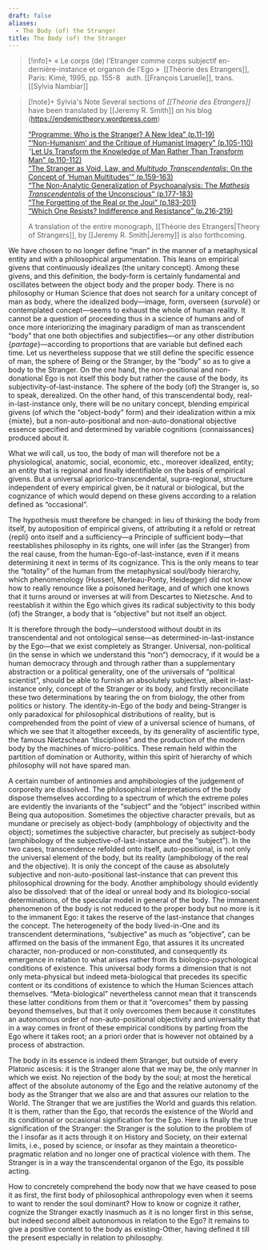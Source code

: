 ```yaml
---
draft: false
aliases:
  - The Body (of) the Stranger
title: The Body (of) the Stranger
---
```


>[!info]+
>« Le corps (de) l'Etranger comme corps subjectif en-dernière-ins­tance et organon de l'Ego »
> [[Théorie des Etrangers]], Paris: Kimé, 1995, pp. 155-8
> 
>auth. [[François Laruelle]], trans. [[Sylvia Nambiar]]

>[!note]+ Sylvia's Note
>Several sections of _[[Théorie des Etrangers]]_ have been translated by [[Jeremy R. Smith]] on his blog (https://endemictheory.wordpress.com)
>	
>[“Programme: Who is the Stranger? A New Idea” (p.11-19)](https://endemictheory.wordpress.com/2021/05/16/translation-of-francois-laruelle-who-is-the-stranger-a-new-idea-from-theorie-des-etrangers-1995/)  
>[“‘Non-Humanism’ and the Critique of Humanist Imagery” (p.105-110)](https://endemictheory.wordpress.com/2021/01/10/translation-of-francois-laruelle-non-humanism-and-the-critique-of-humanist-imagery/)  
>“[Let Us Transform the Knowledge of Man Rather Than Transform Man” (p.110-112)](https://endemictheory.wordpress.com/2021/08/30/translation-of-francois-laruelle-let-us-transform-the-knowledge-of-man-rather-than-transform-man-from-theorie-des-etrangers-1995/)  
>[“The Stranger as Void, Law, and _Multitudo Transcendentalis_: On the Concept of ‘Human Multitudes'” (p.159-163)](https://endemictheory.wordpress.com/2021/04/09/translation-of-francois-laruelle-the-stranger-as-void-law-and-multitudo-transcendentalis-from-theorie-des-etrangers-1995/)  
>[“The Non-Analytic Generalization of Psychoanalysis: The _Mathesis Transcendentalis_ of the Unconscious” (p.177-183)](https://endemictheory.wordpress.com/2023/07/04/translation-of-francois-laruelle-the-non-analytic-generalization-of-psychoanalysis-the-mathesis-transcendentalis-of-the-unconscious-from-theorie-des-etrangers-1995/)  
>[“The Forgetting of the Real or the Joui” (p.183-201)](https://endemictheory.wordpress.com/2021/07/03/translation-of-francois-laruelle-the-forgetting-of-the-real-or-the-joui-from-theorie-des-etrangers-1995/)  
>[“Which One Resists? Indifference and Resistance” (p.216-219)](https://endemictheory.wordpress.com/2022/10/18/translation-of-francois-laruelle-which-one-resists-indifference-and-resistance-from-theorie-des-etrangers-1995/)
>
>A translation of the entire monograph, [[Théorie des Etrangers|Theory of Strangers]], by [[Jeremy R. Smith|Jeremy]] is also forthcoming.

We have chosen to no longer define “man” in the manner of a metaphysical entity and with a philosophical argumentation. This leans on empirical givens that continuously idealizes (the unitary concept). Among these givens, and this definition, the body-form is certainly fundamental and oscillates between the object body and the proper body. There is no philosophy or Human Science that does not search for a unitary concept of man as body, where the idealized body—image, form, overseen {_survolé_} or contemplated concept—seems to exhaust the whole of human reality. It cannot be a question of proceeding thus in a science of humans and of once more interiorizing the imaginary paradigm of man as transcendent “body” that one both objectifies and subjectifies—or any other distribution {_partage_}—according to proportions that are variable but defined each time. Let us nevertheless suppose that we still define the specific essence of man, the sphere of Being or the Stranger, by the “body” so as to give a body to the Stranger. On the one hand, the non-positional and non-donational Ego is not itself this body but rather the cause of the body, its subjectivity-of-last-instance. The sphere of the body (of) the Stranger is, so to speak, derealized. On the other hand, of this transcendental body, real-in-last-instance only, there will be no unitary concept, blending empirical givens (of which the “object-body” form) and their idealization within a mix {mixte}, but a non-auto-positional and non-auto-donational objective essence specified and determined by variable cognitions {connaissances} produced about it.

What we will call, us too, the body of man will therefore not be a physiological, anatomic, social, economic, etc., moreover idealized, entity; an entity that is regional and finally identifiable on the basis of empirical givens. But a universal apriorico-transcendental, supra-regional, structure independent of every empirical given, be it natural or biological, but the cognizance of which would depend on these givens according to a relation defined as “occasional”.

The hypothesis must therefore be changed: in lieu of thinking the body from itself, by autoposition of empirical givens, of attributing it a refold or retreat {repli} onto itself and a sufficiency—a Principle of sufficient body—that reestablishes philosophy in its rights, one will infer (as the Stranger) from the real cause, from the human-Ego-of-last-instance, even if it means determining it next in terms of its cognizance. This is the only means to tear the “totality” of the human from the metaphysical soul/body hierarchy, which phenomenology (Husserl, Merleau-Ponty, Heidegger) did not know how to really renounce like a poisoned heritage, and of which one knows that it turns around or inverses at will from Descartes to Nietzsche. And to reestablish it within the Ego which gives its radical subjectivity to this body (of) the Stranger, a body that is “objective” but not itself an object.

It is therefore through the body—understood without doubt in its transcendental and not ontological sense—as determined-in-last-instance by the Ego—that we exist completely as Stranger. Universal, non-political (in the sense in which we understand this “non”) democracy, if it would be a human democracy through and through rather than a supplementary abstraction or a political generality, one of the universals of “political scientist”, should be able to furnish an absolutely subjective, albeit in-last-instance only, concept of the Stranger or its body, and firstly reconciliate these two determinations by tearing the on from biology, the other from politics or history. The identity-in-Ego of the body and being-Stranger is only paradoxical for philosophical distributions of reality, but is comprehended from the point of view of a universal science of humans, of which we see that it altogether exceeds, by its generality of ascientific type, the famous Nietzschean “disciplines” and the production of the modern body by the machines of micro-politics. These remain held within the partition of domination or Authority, within this spirit of hierarchy of which philosophy will not have spared man.

A certain number of antinomies and amphibologies of the judgement of corporeity are dissolved. The philosophical interpretations of the body dispose themselves according to a spectrum of which the extreme poles are evidently the invariants of the “subject” and the “object” inscribed within Being qua autoposition. Sometimes the objective character prevails, but as mundane or precisely as object-body (amphbology of objectivity and the object); sometimes the subjective character, but precisely as subject-body (amphibology of the subjective-of-last-instance and the “subject”). In the two cases, transcendence refolded onto itself, auto-positional, is not only the universal element of the body, but its reality (amphibology of the real and the objective). It is only the concept of the cause as absolutely subjective and non-auto-positional last-instance that can prevent this philosophical drowning for the body. Another amphibology should evidently also be dissolved: that of the ideal or unreal body and its biologico-social determinations, of the specular model in general of the body. The immanent phenomenon of the body is not reduced to the proper body but no more is it to the immanent Ego: it takes the reserve of the last-instance that changes the concept. The heterogeneity of the body lived-in-One and its transcendent determinations, “subjective” as much as “objective”, can be affirmed on the basis of the immanent Ego, that assures it its uncreated character, non-produced or non-constituted, and consequently its emergence in relation to what arises rather from its biologico-psychological conditions of existence. This universal body forms a dimension that is not only meta-physical but indeed meta-biological that precedes its specific content or its conditions of existence to which the Human Sciences attach themselves. “Meta-biological” nevertheless cannot mean that it transcends these latter conditions from them or that it “overcomes” them by passing beyond themselves, but that it only overcomes them because it constitutes an autonomous order of non-auto-positional objectivity and universality that in a way comes in front of these empirical conditions by parting from the Ego where it takes root; an a priori order that is however not obtained by a process of abstraction.

The body in its essence is indeed them Stranger, but outside of every Platonic ascesis: it is the Stranger alone that we may be, the only manner in which we exist. No rejection of the body by the soul; at most the heretical affect of the absolute autonomy of the Ego and the relative autonomy of the body as the Stranger that we also are and that assures our relation to the World. The Stranger that we are justifies the World and guards this relation. It is them, rather than the Ego, that records the existence of the World and its conditional or occasional signification for the Ego. Here is finally the true signification of the Stranger: the Stranger is the solution to the problem of the I insofar as it acts through it on History and Society, on their external limits, i.e., posed by science, or insofar as they maintain a theoretico-pragmatic relation and no longer one of practical violence with them. The Stranger is in a way the transcendental organon of the Ego, its possible acting.

How to concretely comprehend the body now that we have ceased to pose it as first, the first body of philosophical anthropology even when it seems to want to render the soul dominant? How to know or cognize it rather, cognize the Stranger exactly inasmuch as it is no longer first in this sense, but indeed second albeit autonomous in relation to the Ego? It remains to give a positive content to the body as existing-Other, having defined it till the present especially in relation to philosophy.